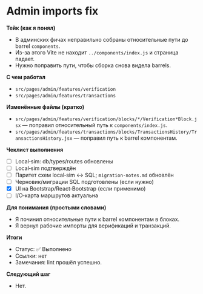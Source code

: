 # Admin imports fix

**Тейк (как я понял)**
- В админских фичах неправильно собраны относительные пути до barrel `components`.
- Из-за этого Vite не находит `../components/index.js` и страница падает.
- Нужно поправить пути, чтобы сборка снова видела barrels.

**С чем работал**
- `src/pages/admin/features/verification`
- `src/pages/admin/features/transactions`

**Изменённые файлы (кратко)**
- `src/pages/admin/features/verification/blocks/*/Verification*Block.jsx` — поправил относительный путь к `components/index.js`.
- `src/pages/admin/features/transactions/blocks/TransactionsHistory/TransactionsHistory.jsx` — поправил путь к barrel компонентам.

**Чеклист выполнения**
- [ ] Local‑sim: db/types/routes обновлены
- [ ] Local‑sim подтверждён
- [ ] Паритет схем local‑sim ↔ SQL; `migration-notes.md` обновлён
- [ ] Черновик/миграции SQL подготовлены (если нужно)
- [x] UI на Bootstrap/React‑Bootstrap (если применимо)
- [ ] I/O‑карта маршрутов актуальна

**Для понимания (простыми словами)**
- Я починил относительные пути к barrel компонентам в блоках.
- Я вернул рабочие импорты для верификаций и транзакций.

**Итоги**
- Статус: ✅ Выполнено
- Ссылки: нет
- Замечания: lint прошёл успешно.

**Следующий шаг**
- Нет.

